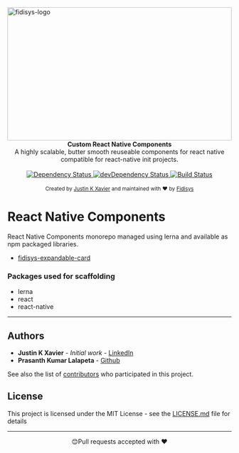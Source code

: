 <img src="https://user-images.githubusercontent.com/28846043/66642659-cb9f8c00-ec3a-11e9-9b88-de212cb16e0b.png" alt="fidisys-logo" align="center" height="300px" width="100%"/>

<br />

<div align="center"><strong>Custom React Native Components </strong></div>
<div align="center">A highly scalable, butter smooth reuseable components for react native compatible for react-native init projects.</div>

<br />

<div align="center">
  <!-- Dependency Status -->
  <a href="https://david-dm.org/fidisys/React-Native-Components">
    <img src="https://david-dm.org/fidisys/React-Native-Components.svg" alt="Dependency Status" />
  </a>
  <!-- devDependency Status -->
  <a href="https://david-dm.org/fidisys/React-Native-Components#info=devDependencies">
    <img src="https://david-dm.org/fidisys/React-Native-Components/dev-status.svg" alt="devDependency Status" />
  </a>
  <!-- Build Status -->
  <a href="https://travis-ci.org/fidisys/React-Native-Components">
    <img src="https://travis-ci.org/fidisys/React-Native-Components.svg" alt="Build Status" />
  </a>
  <!-- Test Coverage -->

</div>


<br />

<div align="center">
  <sub>Created by <a href="https://github.com/justinkx">Justin K Xavier</a> and maintained with ❤️ by <a href="https://dribbble.com/fidisys">Fidisys</a></sub>
</div>

# React Native Components

React Native Components monorepo managed using lerna and available as npm packaged libraries.


* [fidisys-expandable-card](/packages/fidisys-expandable-card/README.md)

### Packages used for scaffolding

-  lerna
-  react
-  react-native


___

## Authors

* **Justin K Xavier** - *Initial work* - [LinkedIn](https://www.linkedin.com/in/justin-k-xavier-59b82710a/)
* **Prasanth Kumar Lalapeta** - [Github](https://github.com/prasanthLalapeta)

See also the list of [contributors](https://github.com/fidisys/react-native-boilerplate/graphs/contributors) who participated in this project.

## License

This project is licensed under the MIT License - see the [LICENSE.md](LICENSE.md) file for details
___


<p align="center">😊Pull requests accepted with ❤️</p>

